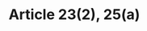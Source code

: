 ---
title: "Article 23(2), 25(a)"
draft: false
exceptions:
- info53c
memberstates:
- DK
score: 3
compensation:
- 
remarks: |
 


link: ""
---